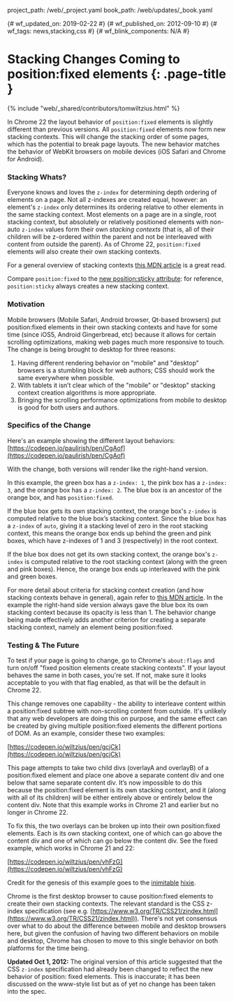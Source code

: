 project_path: /web/_project.yaml
book_path: /web/updates/_book.yaml

{# wf_updated_on: 2019-02-22 #}
{# wf_published_on: 2012-09-10 #}
{# wf_tags: news,stacking,css #}
{# wf_blink_components: N/A #}

# Stacking Changes Coming to position:fixed elements {: .page-title }

{% include "web/_shared/contributors/tomwiltzius.html" %}


In Chrome 22 the layout behavior of `position:fixed` elements is slightly different than previous versions. All `position:fixed` elements now form new stacking contexts. This will change the stacking order of some pages, which has the potential to break page layouts. The new behavior matches the behavior of WebKit browsers on mobile devices (iOS Safari and Chrome for Android).

### Stacking Whats?

Everyone knows and loves the `z-index` for determining depth ordering of elements on a page. Not all z-indexes are created equal, however: an element's `z-index` only determines its ordering relative to other elements in the same stacking context. Most elements on a page are in a single, root stacking context, but absolutely or relatively positioned elements with non-auto `z-index` values form their own *stacking contexts* (that is, all of their children will be z-ordered within the parent and not be interleaved with content from outside the parent). As of Chrome 22, `position:fixed` elements will also create their own stacking contexts.

For a general overview of stacking contexts [this MDN article](https://developer.mozilla.org/en-US/docs/Web/CSS/CSS_Positioning/Understanding_z_index/The_stacking_context?redirectlocale=en-US&redirectslug=Understanding_CSS_z-index%2FThe_stacking_context) is a great read.

Compare `position:fixed` to the [new position:sticky attribute](/web/updates/2012/08/Stick-your-landings-position-sticky-lands-in-WebKit): for reference, `position:sticky` always creates a new stacking context.

### Motivation

Mobile browsers (Mobile Safari, Android browser, Qt-based browsers) put position:fixed elements in their own stacking contexts and have for some time (since iOS5, Android Gingerbread, etc) because it allows for certain scrolling optimizations, making web pages much more responsive to touch. The change is being brought to desktop for three reasons:

1. Having different rendering behavior on "mobile" and "desktop" browsers is a stumbling block for web authors; CSS should work the same everywhere when possible.
2. With tablets it isn’t clear which of the "mobile" or "desktop" stacking context creation algorithms is more appropriate.
3. Bringing the scrolling performance optimizations from mobile to desktop is good for both users and authors.

### Specifics of the Change

Here's an example showing the different layout behaviors: [https://codepen.io/paulirish/pen/CgAof](https://codepen.io/paulirish/pen/CgAof)

With the change, both versions will render like the right-hand version.

In this example, the green box has a `z-index: 1`, the pink box has a `z-index: 3`, and the orange box has a `z-index: 2`. The blue box is an ancestor of the orange box, and has `position:fixed`.

If the blue box gets its own stacking context, the orange box's `z-index` is computed relative to the blue box’s stacking context. Since the blue box has a `z-index` of `auto`, giving it a stacking level of zero in the root stacking context, this means the orange box ends up behind the green and pink boxes, which have z-indexes of 1 and 3 (respectively) in the root context.

If the blue box does not get its own stacking context, the orange box's `z-index` is computed relative to the root stacking context (along with the green and pink boxes). Hence, the orange box ends up interleaved with the pink and green boxes.

For more detail about criteria for stacking context creation (and how stacking contexts behave in general), again refer to [this MDN article](https://developer.mozilla.org/en-US/docs/Web/CSS/CSS_Positioning/Understanding_z_index/The_stacking_context?redirectlocale=en-US&redirectslug=Understanding_CSS_z-index%2FThe_stacking_context). In the example the right-hand side version always gave the blue box its own stacking context because its opacity is less than 1. The behavior change being made effectively adds another criterion for creating a separate stacking context, namely an element being position:fixed.

### Testing & The Future

To test if your page is going to change, go to Chrome's `about:flags` and turn on/off "fixed position elements create stacking contexts". If your layout behaves the same in both cases, you're set. If not, make sure it looks acceptable to you with that flag enabled, as that will be the default in Chrome 22.

This change removes one capability - the ability to interleave content within a position:fixed subtree with non-scrolling content from outside. It's unlikely that any web developers are doing this on purpose, and the same effect can be created by giving multiple position:fixed elements the different portions of DOM. As an example, consider these two examples:

[https://codepen.io/wiltzius/pen/gcjCk](https://codepen.io/wiltzius/pen/gcjCk)

This page attempts to take two child divs (overlayA and overlayB) of a position:fixed element and place one above a separate content div and one below that same separate content div. It’s now impossible to do this because the position:fixed element is its own stacking context, and it (along with all of its children) will be either entirely above or entirely below the content div. Note that this example works in Chrome 21 and earlier but no longer in Chrome 22.

To fix this, the two overlays can be broken up into their own position:fixed elements. Each is its own stacking context, one of which can go above the content div and one of which can go below the content div. See the fixed example, which works in Chrome 21 and 22:

[https://codepen.io/wiltzius/pen/vhFzG](https://codepen.io/wiltzius/pen/vhFzG)

Credit for the genesis of this example goes to the [inimitable](http://software.hixie.ch/utilities/js/live-dom-viewer/?saved=1753) [hixie](http://software.hixie.ch/utilities/js/live-dom-viewer/?saved=1754).

Chrome is the first desktop browser to cause position:fixed elements to create their own stacking contexts. The relevant standard is the CSS z-index specification (see e.g. [https://www.w3.org/TR/CSS21/zindex.html](https://www.w3.org/TR/CSS21/zindex.html)). There's not yet consensus over what to do about the difference between mobile and desktop browsers here, but given the confusion of having two different behaviors on mobile and desktop, Chrome has chosen to move to this single behavior on both platforms for the time being.

**Updated Oct 1, 2012:** The original version of this article suggested that the CSS `z-index` specification had already been changed to reflect the new behavior of position: fixed elements. This is inaccurate; it has been discussed on the www-style list but as of yet no change has been taken into the spec.


